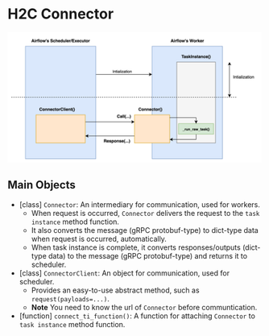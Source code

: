 # H2C Connector

![Overview](./h2c_overview.png)

## Main Objects
- [class] `Connector`: An intermediary for communication, used for workers.
   - When request is occurred, `Connector` delivers the request to the `task instance` method function.
   - It also converts the message (gRPC protobuf-type) to dict-type data when request is occurred, automatically.
   - When task instance is complete, it converts responses/outputs (dict-type data) to the message (gRPC protobuf-type) and returns it to scheduler.
- [class] `ConnectorClient`: An object for communication, used for scheduler.
   - Provides an easy-to-use abstract method, such as `request(payloads=...)`.
   - **Note** You need to know the url of `Connector` before communtication.
- [function] `connect_ti_function()`: A function for attaching `Connector` to `task instance` method function.
